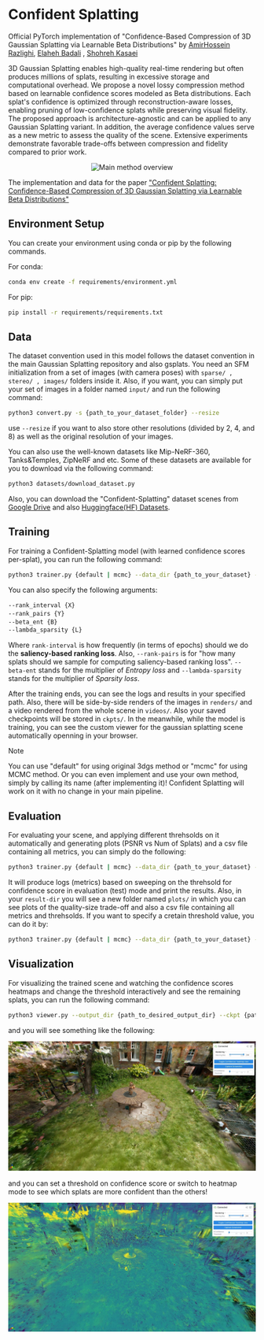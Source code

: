 # Confident Splatting
Official PyTorch implementation of "Confidence-Based Compression of 3D Gaussian Splatting via Learnable Beta Distributions" by [AmirHossein Razlighi](https://scholar.google.com/citations?user=JbQgt-QAAAAJ&hl=en), [Elaheh Badali](https://openreview.net/profile?id=~Elaheh_Badali_Golezani1) , [Shohreh Kasaei](https://scholar.google.com/citations?user=mvx4PvgAAAAJ&hl=en)

3D Gaussian Splatting enables high-quality real-time rendering but often produces millions of splats, resulting in excessive storage and computational overhead. We propose a novel lossy compression method based on learnable confidence scores modeled as Beta distributions. Each splat's confidence is optimized through reconstruction-aware losses, enabling pruning of low-confidence splats while preserving visual fidelity. The proposed approach is architecture-agnostic and can be applied to any Gaussian Splatting variant. In addition, the average confidence values serve as a new metric to assess the quality of the scene. Extensive experiments demonstrate favorable trade-offs between compression and fidelity compared to prior work.

<p align="center">
<img src="" alt="Main method overview"/>
</p>

The implementation and data for the paper ["Confident Splatting: Confidence-Based Compression of 3D Gaussian Splatting via Learnable Beta Distributions"](https://arxiv.org/pdf/2506.22973)
## Environment Setup

You can create your environment using conda or pip by the following commands.

For conda:
```bash
conda env create -f requirements/environment.yml
```

For pip:
```bash
pip install -r requirements/requirements.txt
```

## Data
The dataset convention used in this model follows the dataset convention in the main Gaussian Splatting repository and also gsplats. You need an SFM initialization from a set of images (with camera poses) with `sparse/ , stereo/ , images/` folders inside it. Also, if you want, you can simply put your set of images in a folder named `input/` and run the following command:
```bash
python3 convert.py -s {path_to_your_dataset_folder} --resize
```

use `--resize` if you want to also store other resolutions (divided by 2, 4, and 8) as well as the original resolution of your images.

You can also use the well-known datasets like Mip-NeRF-360, Tanks&Temples, ZipNeRF and etc. Some of these datasets are available for you to download via the following command:
```bash
python3 datasets/download_dataset.py
```

Also, you can download the "Confident-Splatting" dataset scenes from [Google Drive](https://drive.google.com/drive/folders/1jK7ENuUULUB6VdXWUrHIsFiXeQbfIrOq?usp=sharing) and also [Huggingface(HF) Datasets](https://huggingface.co/datasets/AmirHossein-razlighi/Confident_Splatting).

## Training
For training a Confident-Splatting model (with learned confidence scores per-splat), you can run the following command:
```bash
python3 trainer.py {default | mcmc} --data_dir {path_to_your_dataset} --result_dir {path_to_where_to_store_logs_and_results} --use_conf_scores
```

You can also specify the following arguments:
```bash
--rank_interval {X}
--rank_pairs {Y}
--beta_ent {B}
--lambda_sparsity {L}
```
Where `rank-interval` is how frequently (in terms of epochs) should we do the __saliency-based ranking loss__. Also, `--rank-pairs` is for "how many splats should we sample for computing saliency-based ranking loss". `--beta-ent` stands for the multiplier of _Entropy loss_ and `--lambda-sparsity` stands for the multiplier of _Sparsity loss_.

After the training ends, you can see the logs and results in your specified path. Also, there will be side-by-side renders of the images in `renders/` and a video rendered from the whole scene in `videos/`. Also your saved checkpoints will be stored in `ckpts/`. In the meanwhile, while the model is training, you can see the custom viewer for the gaussian splatting scene automatically openning in your browser.

> [!NOTE]  
> You can use "default" for using original 3dgs method or "mcmc" for using MCMC method. Or you can even implement and use your own method, simply by calling its name (after implementing it)! Confident Splatting will work on it with no change in your main pipeline.

## Evaluation
For evaluating your scene, and applying different threhsolds on it automatically and generating plots (PSNR vs Num of Splats) and a csv file containing all metrics, you can simply do the following:

```bash
python3 trainer.py {default | mcmc} --data_dir {path_to_your_dataset} --result_dir {path_to_where_to_store_logs_and_results} --use_conf_scores --ckpt {path_to_your_specific_checkpoint}
```
It will produce logs (metrics) based on sweeping on the threhsold for confidence score in evaluation (test) mode and print the results. Also, in your `result-dir` you will see a new folder named `plots/` in which you can see plots of the quality-size trade-off and also a csv file containing all metrics and threhsolds. If you want to specify a cretain threshold value, you can do it by:
```bash
python3 trainer.py {default | mcmc} --data_dir {path_to_your_dataset} --result_dir {path_to_where_to_store_logs_and_results} --use_conf_scores --ckpt {path_to_your_specific_checkpoint} --eval_conf_thresh {thresh}
```

## Visualization
For visualizing the trained scene and watching the confidence scores heatmaps and change the threshold interactively and see the remaining splats, you can run the following command:
```bash
python3 viewer.py --output_dir {path_to_desired_output_dir} --ckpt {path_to_your_checkpoint} 
```
and you will see something like the following:

![image_1](static/1.jpeg)

and you can set a threshold on confidence score or switch to heatmap mode to see which splats are more confident than the others!

![image_2](static/2.jpeg)
